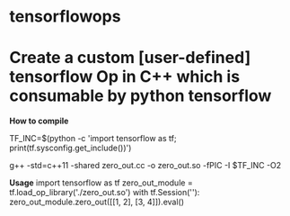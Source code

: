 # tensorflowops
# Create a custom [user-defined] tensorflow Op in C++ which is consumable by python tensorflow


<b>How to compile</b>

TF_INC=$(python -c 'import tensorflow as tf; print(tf.sysconfig.get_include())')

g++ -std=c++11 -shared zero_out.cc -o zero_out.so -fPIC -I $TF_INC -O2

<b>Usage</b>
import tensorflow as tf
zero_out_module = tf.load_op_library('./zero_out.so')
with tf.Session(''):
    zero_out_module.zero_out([[1, 2], [3, 4]]).eval()